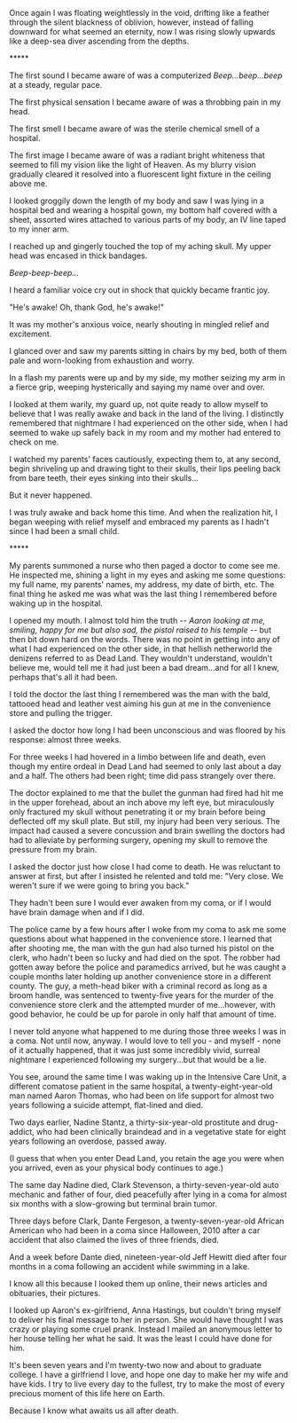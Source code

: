 Once again I was floating weightlessly in the void, drifting like a feather through the silent blackness of oblivion, however, instead of falling downward for what seemed an eternity, now I was rising slowly upwards like a deep-sea diver ascending from the depths.

\*\*\*\*\*

The first sound I became aware of was a computerized *Beep...beep...beep* at a steady, regular pace.

The first physical sensation I became aware of was a throbbing pain in my head.

The first smell I became aware of was the sterile chemical smell of a hospital.

The first image I became aware of was a radiant bright whiteness that seemed to fill my vision like the light of Heaven. As my blurry vision gradually cleared it resolved into a fluorescent light fixture in the ceiling above me.

I looked groggily down the length of my body and saw I was lying in a hospital bed and wearing a hospital gown, my bottom half covered with a sheet, assorted wires attached to various parts of my body, an IV line taped to my inner arm.

I reached up and gingerly touched the top of my aching skull. My upper head was encased in thick bandages.

*Beep-beep-beep...*

I heard a familiar voice cry out in shock that quickly became frantic joy.

"He's awake! Oh, thank God, he's awake!"

It was my mother's anxious voice, nearly shouting in mingled relief and excitement.

I glanced over and saw my parents sitting in chairs by my bed, both of them pale and worn-looking from exhaustion and worry.

In a flash my parents were up and by my side, my mother seizing my arm in a fierce grip, weeping hysterically and saying my name over and over.

I looked at them warily, my guard up, not quite ready to allow myself to believe that I was really awake and back in the land of the living. I distinctly remembered that nightmare I had experienced on the other side, when I had seemed to wake up safely back in my room and my mother had entered to check on me.

I watched my parents' faces cautiously, expecting them to, at any second, begin shriveling up and drawing tight to their skulls, their lips peeling back from bare teeth, their eyes sinking into their skulls...

But it never happened.

I was truly awake and back home this time. And when the realization hit, I began weeping with relief myself and embraced my parents as I hadn't since I had been a small child.

\*\*\*\*\*

My parents summoned a nurse who then paged a doctor to come see me. He inspected me, shining a light in my eyes and asking me some questions: my full name, my parents' names, my address, my date of birth, etc. The final thing he asked me was what was the last thing I remembered before waking up in the hospital.

I opened my mouth. I almost told him the truth -*- Aaron looking at me, smiling, happy for me but also sad, the pistol raised to his temple* \-- but then bit down hard on the words. There was no point in getting into any of what I had experienced on the other side, in that hellish netherworld the denizens referred to as Dead Land. They wouldn't understand, wouldn't believe me, would tell me it had just been a bad dream...and for all I knew, perhaps that's all it had been.

I told the doctor the last thing I remembered was the man with the bald, tattooed head and leather vest aiming his gun at me in the convenience store and pulling the trigger.

I asked the doctor how long I had been unconscious and was floored by his response: almost three weeks.

For three weeks I had hovered in a limbo between life and death, even though my entire ordeal in Dead Land had seemed to only last about a day and a half. The others had been right; time did pass strangely over there.

The doctor explained to me that the bullet the gunman had fired had hit me in the upper forehead, about an inch above my left eye, but miraculously only fractured my skull without penetrating it or my brain before being deflected off my skull plate. But still, my injury had been very serious. The impact had caused a severe concussion and brain swelling the doctors had had to alleviate by performing surgery, opening my skull to remove the pressure from my brain.

I asked the doctor just how close I had come to death. He was reluctant to answer at first, but after I insisted he relented and told me: "Very close. We weren't sure if we were going to bring you back."

They hadn't been sure I would ever awaken from my coma, or if I would have brain damage when and if I did.

The police came by a few hours after I woke from my coma to ask me some questions about what happened in the convenience store. I learned that after shooting me, the man with the gun had also turned his pistol on the clerk, who hadn't been so lucky and had died on the spot. The robber had gotten away before the police and paramedics arrived, but he was caught a couple months later holding up another convenience store in a different county. The guy, a meth-head biker with a criminal record as long as a broom handle, was sentenced to twenty-five years for the murder of the convenience store clerk and the attempted murder of me...however, with good behavior, he could be up for parole in only half that amount of time.

I never told anyone what happened to me during those three weeks I was in a coma. Not until now, anyway. I would love to tell you - and myself - none of it actually happened, that it was just some incredibly vivid, surreal nightmare I experienced following my surgery...but that would be a lie.

You see, around the same time I was waking up in the Intensive Care Unit, a different comatose patient in the same hospital, a twenty-eight-year-old man named Aaron Thomas, who had been on life support for almost two years following a suicide attempt, flat-lined and died.

Two days earlier, Nadine Stantz, a thirty-six-year-old prostitute and drug-addict, who had been clinically braindead and in a vegetative state for eight years following an overdose, passed away.

(I guess that when you enter Dead Land, you retain the age you were when you arrived, even as your physical body continues to age.)

The same day Nadine died, Clark Stevenson, a thirty-seven-year-old auto mechanic and father of four, died peacefully after lying in a coma for almost six months with a slow-growing but terminal brain tumor.

Three days before Clark, Dante Fergeson, a twenty-seven-year-old African American who had been in a coma since Halloween, 2010 after a car accident that also claimed the lives of three friends, died.

And a week before Dante died, nineteen-year-old Jeff Hewitt died after four months in a coma following an accident while swimming in a lake.

I know all this because I looked them up online, their news articles and obituaries, their pictures.

I looked up Aaron's ex-girlfriend, Anna Hastings, but couldn't bring myself to deliver his final message to her in person. She would have thought I was crazy or playing some cruel prank. Instead I mailed an anonymous letter to her house telling her what he said. It was the least I could have done for him.

It's been seven years and I'm twenty-two now and about to graduate college. I have a girlfriend I love, and hope one day to make her my wife and have kids. I try to live every day to the fullest, try to make the most of every precious moment of this life here on Earth.

Because I know what awaits us all after death.